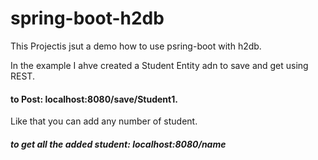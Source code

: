 # spring-boot-h2db
This Projectis jsut a demo how to use psring-boot with h2db.

In the example I ahve created a Student Entity adn to save and get using REST.

#### to Post: localhost:8080/save/Student1.
Like that you can add any number of student.

##### to get all the added student: localhost:8080/name
